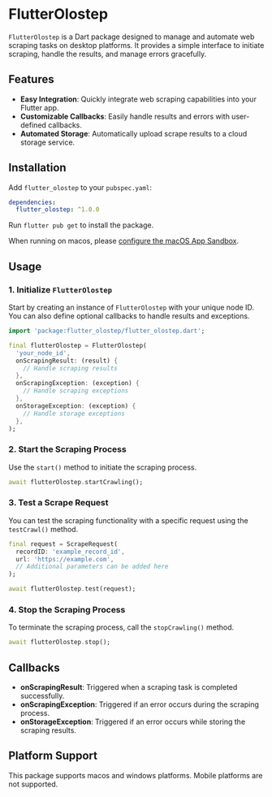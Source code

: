 # FlutterOlostep

`FlutterOlostep` is a Dart package designed to manage and automate web scraping tasks on desktop platforms. It provides a simple interface to initiate scraping, handle the results, and manage errors gracefully.

## Features

- **Easy Integration**: Quickly integrate web scraping capabilities into your Flutter app.
- **Customizable Callbacks**: Easily handle results and errors with user-defined callbacks.
- **Automated Storage**: Automatically upload scrape results to a cloud storage service.

## Installation

Add `flutter_olostep` to your `pubspec.yaml`:

```yaml
dependencies:
  flutter_olostep: ^1.0.0
```

Run `flutter pub get` to install the package.

When running on macos, please [configure the macOS App Sandbox](https://inappwebview.dev/docs/intro#setup-macos).

## Usage

### 1. Initialize `FlutterOlostep`

Start by creating an instance of `FlutterOlostep` with your unique node ID. You can also define optional callbacks to handle results and exceptions.

```dart
import 'package:flutter_olostep/flutter_olostep.dart';

final flutterOlostep = FlutterOlostep(
  'your_node_id',
  onScrapingResult: (result) {
    // Handle scraping results
  },
  onScrapingException: (exception) {
    // Handle scraping exceptions
  },
  onStorageException: (exception) {
    // Handle storage exceptions
  },
);
```

### 2. Start the Scraping Process

Use the `start()` method to initiate the scraping process.

```dart
await flutterOlostep.startCrawling();
```

### 3. Test a Scrape Request

You can test the scraping functionality with a specific request using the `testCrawl()` method.

```dart
final request = ScrapeRequest(
  recordID: 'example_record_id',
  url: 'https://example.com',
  // Additional parameters can be added here
);

await flutterOlostep.test(request);
```

### 4. Stop the Scraping Process

To terminate the scraping process, call the `stopCrawling()` method.

```dart
await flutterOlostep.stop();
```

## Callbacks

- **onScrapingResult**: Triggered when a scraping task is completed successfully.
- **onScrapingException**: Triggered if an error occurs during the scraping process.
- **onStorageException**: Triggered if an error occurs while storing the scraping results.

## Platform Support

This package supports macos and windows platforms. Mobile platforms are not supported.